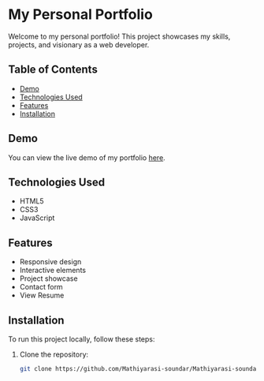 # My Personal Portfolio

Welcome to my personal portfolio! This project showcases my skills, projects, and visionary as a web developer.

## Table of Contents

- [Demo](#demo)
- [Technologies Used](#technologies-used)
- [Features](#features)
- [Installation](#installation)

## Demo

You can view the live demo of my portfolio [here](https://mathiyarasi-soundar.github.io/).

## Technologies Used

- HTML5
- CSS3
- JavaScript

## Features

- Responsive design
- Interactive elements
- Project showcase
- Contact form
- View Resume

## Installation

To run this project locally, follow these steps:

1. Clone the repository:
   ```bash
   git clone https://github.com/Mathiyarasi-soundar/Mathiyarasi-soundar.github.io.git
